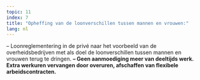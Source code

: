 ```yaml
---
topic: 11
index: 7
title: "Opheffing van de loonverschillen tussen mannen en vrouwen:"
lang: nl
---
```

– Loonreglementering in de privé naar het voorbeeld van de overheidsbedrijven
met als doel de loonverschillen tussen mannen en vrouwen terug te dringen.
**– Geen aanmoediging meer van deeltijds werk. Extra werkuren vervangen door overuren, afschaffen van flexibele arbeidscontracten.**

